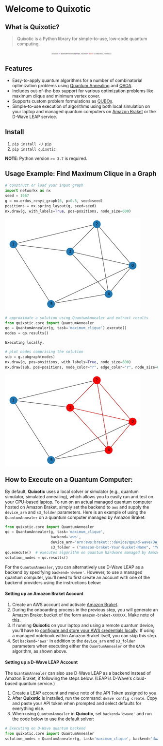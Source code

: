 # Welcome to Quixotic



## What is Quixotic?
> Quixotic is a Python library for simple-to-use, low-code quantum computing.

<p align="center">
<img src="https://raw.githubusercontent.com/amaiya/quixotic/develop/example.png" width="200" style="max-width: 200px">
</p>

## Features
- Easy-to-apply quantum algorithms for a number of combinatorial optimization problems using [Quantum Annealing](https://en.wikipedia.org/wiki/Quantum_annealing) and [QAOA](https://arxiv.org/abs/1411.4028).
- Includes out-of-the-box support for various optimization problems like maximum clique and minimum vertex cover.
- Supports custom problem formulations as [QUBOs](https://leeds-faculty.colorado.edu/glover/511%20-%20QUBO%20Tutorial%20-%20updated%20version%20-%20May%204,%202019.pdf).
- Simple-to-use execution of algorithms using both local simulation on your laptop and managed quantum computers on [Amazon Braket](https://aws.amazon.com/braket/) or the D-Wave LEAP service.

## Install

1. `pip install -U pip`
2. `pip install quixotic`

**NOTE**: Python version `>= 3.7` is required.

## Usage Example: Find Maximum Clique in a Graph

```python
# construct or load your input graph
import networkx as nx
seed = 1967
g = nx.erdos_renyi_graph(6, p=0.5, seed=seed)
positions = nx.spring_layout(g, seed=seed)
nx.draw(g, with_labels=True, pos=positions, node_size=600)
```


![png](docs/images/output_6_0.png)


```python
# approximate a solution using QuantumAnnealer and extract results
from quixotic.core import QuantumAnnealer
qo = QuantumAnnealer(g, task='maximum_clique').execute()
nodes = qo.results()
```

    Executing locally.


```python
# plot nodes comprising the solution
sub = g.subgraph(nodes)
nx.draw(g, pos=positions, with_labels=True, node_size=600)
nx.draw(sub, pos=positions, node_color="r", edge_color="r", node_size=600)
```


![png](docs/images/output_8_0.png)


## How to Execute on a Quantum Computer:
By default, **Quixotic** uses a local solver or simulator (e.g., quantum simulator, simulated annealing), which allows you to easily run and test on your CPU-based laptop.  To run on an actual managed quantum computer hosted on Amazon Braket, simply set the backend to `aws` and supply the `device_arn` and `s3_folder` parameters.  Here is an example of using the `QuantumAnnealer` on a quantum computer managed by Amazon Braket:
```python
from quixotic.core import QuantumAnnealer
qo = QuantumAnnealer(g, task='maximum_clique',
                     backend='aws',                                               # Amazon AWS as backend
                     device_arn='arn:aws:braket:::device/qpu/d-wave/DW_2000Q_6',  # D-Wave QPU
                     s3_folder = ("amazon-braket-Your-Bucket-Name", "Your-Folder-Name"))
qo.execute()  # executes algorithm on quantum hardware managed by Amazon Braket
solution_nodes = qo.results()
```
For the `QuantumAnnealer`, you can alternatively use D-Wave LEAP as a backend by specifying `backend='dwave'`.  However, to use a managed quantum computer, you'll need to first create an account with one of the backend providers using the instructions below:

#### Setting up an Amazon Braket Account
1. Create an AWS account and activate [Amazon Braket](https://aws.amazon.com/braket/).
2. During the onboarding process in the previous step, you will generate an Amazon Braket bucket of the form `amazon-braket-XXXXXX`.  Make note of this.
3. If running **Quixotic** on your laptop and using a remote quantum device, you'll have to [configure and store  your AWS credentials locally](https://docs.aws.amazon.com/cli/latest/userguide/cli-configure-files.html). If using a managed notebook within Amazon Braket itself, you can skip this step.
4. Set `backend='aws'` in addition to the `device_arn` and `s3_folder` parameters when executing either the `QuantumAnnealer` or the `QAOA` algorithm, as shown above.

#### Setting up a D-Wave LEAP Account
The `QuantumAnnealer` can also use D-Wave LEAP as a backend instead of Amazon Braket, if following the steps below.  (LEAP is D-Wave's cloud-based quantum service.)
1. Create a LEAP account and make note of the API Token assigned to you.
2. After **Quixotic** is installed, run the command: `dwave config create`.  Copy and paste your API token when prompted and select defaults for everything else.
3. When using `QuantumAnnealer` in **Quixotic**, set `backend='dwave'` and run the code below to use the default solver:
```python
# Executing on D-Wave quantum backend
from quixotic.core import QuantumAnnealer
solution_nodes = QuantumAnnealer(g, task='maximum_clique', backend='dwave').execute().results()
```

